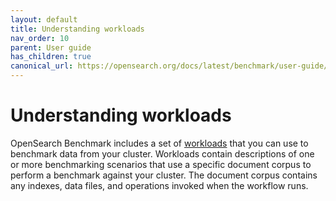 ```yaml
---
layout: default
title: Understanding workloads
nav_order: 10
parent: User guide
has_children: true
canonical_url: https://opensearch.org/docs/latest/benchmark/user-guide/understanding-workloads/index/
---
```


# Understanding workloads

OpenSearch Benchmark includes a set of [workloads](https://github.com/opensearch-project/opensearch-benchmark-workloads) that you can use to benchmark data from your cluster. Workloads contain descriptions of one or more benchmarking scenarios that use a specific document corpus to perform a benchmark against your cluster. The document corpus contains any indexes, data files, and operations invoked when the workflow runs. 




